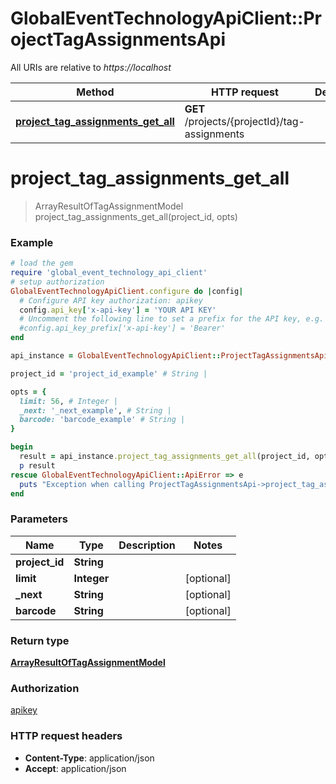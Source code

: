 # GlobalEventTechnologyApiClient::ProjectTagAssignmentsApi

All URIs are relative to *https://localhost*

Method | HTTP request | Description
------------- | ------------- | -------------
[**project_tag_assignments_get_all**](ProjectTagAssignmentsApi.md#project_tag_assignments_get_all) | **GET** /projects/{projectId}/tag-assignments | 


# **project_tag_assignments_get_all**
> ArrayResultOfTagAssignmentModel project_tag_assignments_get_all(project_id, opts)



### Example
```ruby
# load the gem
require 'global_event_technology_api_client'
# setup authorization
GlobalEventTechnologyApiClient.configure do |config|
  # Configure API key authorization: apikey
  config.api_key['x-api-key'] = 'YOUR API KEY'
  # Uncomment the following line to set a prefix for the API key, e.g. 'Bearer' (defaults to nil)
  #config.api_key_prefix['x-api-key'] = 'Bearer'
end

api_instance = GlobalEventTechnologyApiClient::ProjectTagAssignmentsApi.new

project_id = 'project_id_example' # String | 

opts = { 
  limit: 56, # Integer | 
  _next: '_next_example', # String | 
  barcode: 'barcode_example' # String | 
}

begin
  result = api_instance.project_tag_assignments_get_all(project_id, opts)
  p result
rescue GlobalEventTechnologyApiClient::ApiError => e
  puts "Exception when calling ProjectTagAssignmentsApi->project_tag_assignments_get_all: #{e}"
end
```

### Parameters

Name | Type | Description  | Notes
------------- | ------------- | ------------- | -------------
 **project_id** | **String**|  | 
 **limit** | **Integer**|  | [optional] 
 **_next** | **String**|  | [optional] 
 **barcode** | **String**|  | [optional] 

### Return type

[**ArrayResultOfTagAssignmentModel**](ArrayResultOfTagAssignmentModel.md)

### Authorization

[apikey](../README.md#apikey)

### HTTP request headers

 - **Content-Type**: application/json
 - **Accept**: application/json



